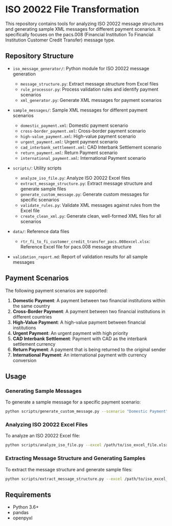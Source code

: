 # ISO 20022 File Transformation

This repository contains tools for analyzing ISO 20022 message structures and generating sample XML messages for different payment scenarios. It specifically focuses on the pacs.008 (Financial Institution To Financial Institution Customer Credit Transfer) message type.

## Repository Structure

- `iso_message_generator/`: Python module for ISO 20022 message generation
   - `message_structure.py`: Extract message structure from Excel files
   - `rule_processor.py`: Process validation rules and identify payment scenarios
   - `xml_generator.py`: Generate XML messages for payment scenarios

- `sample_messages/`: Sample XML messages for different payment scenarios
   - `domestic_payment.xml`: Domestic payment scenario
   - `cross-border_payment.xml`: Cross-border payment scenario
   - `high-value_payment.xml`: High-value payment scenario
   - `urgent_payment.xml`: Urgent payment scenario
   - `cad_interbank_settlement.xml`: CAD Interbank Settlement scenario
   - `return_payment.xml`: Return Payment scenario
   - `international_payment.xml`: International Payment scenario

- `scripts/`: Utility scripts
   - `analyze_iso_file.py`: Analyze ISO 20022 Excel files
   - `extract_message_structure.py`: Extract message structure and generate sample files
   - `generate_custom_message.py`: Generate custom messages for specific scenarios
   - `validate_rules.py`: Validate XML messages against rules from the Excel file
   - `create_clean_xml.py`: Generate clean, well-formed XML files for all scenarios

- `data/`: Reference data files
   - `rtr_fi_to_fi_customer_credit_transfer_pacs.008excel.xlsx`: Reference Excel file for pacs.008 message structure

- `validation_report.md`: Report of validation results for all sample messages

## Payment Scenarios

The following payment scenarios are supported:

1. **Domestic Payment**: A payment between two financial institutions within the same country
2. **Cross-Border Payment**: A payment between two financial institutions in different countries
3. **High-Value Payment**: A high-value payment between financial institutions
4. **Urgent Payment**: An urgent payment with high priority
5. **CAD Interbank Settlement**: Payment with CAD as the interbank settlement currency
6. **Return Payment**: A payment that is being returned to the original sender
7. **International Payment**: An international payment with currency conversion

## Usage

### Generating Sample Messages

To generate a sample message for a specific payment scenario:

```bash
python scripts/generate_custom_message.py --scenario "Domestic Payment" --output custom_domestic.xml
```

### Analyzing ISO 20022 Excel Files

To analyze an ISO 20022 Excel file:

```bash
python scripts/analyze_iso_file.py --excel /path/to/iso_excel_file.xlsx
```

### Extracting Message Structure and Generating Samples

To extract the message structure and generate sample files:

```bash
python scripts/extract_message_structure.py --excel /path/to/iso_excel_file.xlsx --output /path/to/output_dir
```

## Requirements

- Python 3.6+
- pandas
- openpyxl
